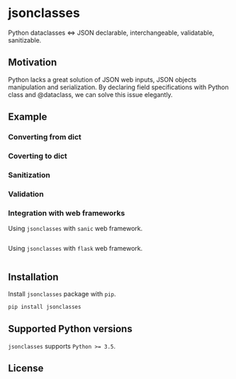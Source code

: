 # jsonclasses

Python dataclasses <=> JSON declarable, interchangeable, validatable, sanitizable.

## Motivation

Python lacks a great solution of JSON web inputs, JSON objects manipulation and
serialization. By declaring field specifications with Python class and
@dataclass, we can solve this issue elegantly.

## Example

### Converting from dict

### Coverting to dict

### Sanitization

### Validation

### Integration with web frameworks

Using `jsonclasses` with `sanic` web framework.

```python

```

Using `jsonclasses` with `flask` web framework.

```python

```

## Installation

Install `jsonclasses` package with `pip`.

```sh
pip install jsonclasses
```

## Supported Python versions

`jsonclasses` supports `Python >= 3.5`.

## License
